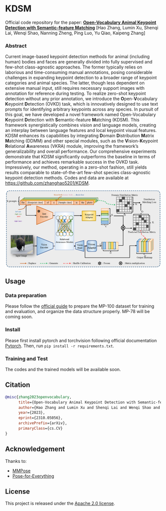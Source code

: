 # KDSM

Official code repository for the paper:
[**Open-Vocabulary Animal Keypoint Detection with Semantic-feature Matching**](https://arxiv.org/abs/2310.05056)
[Hao Zhang, Lumin Xu, Shenqi Lai, Wenqi Shao, Nanning Zheng, Ping Luo, Yu Qiao, Kaipeng Zhang]

### Abstract
Current image-based keypoint detection methods for animal (including human) bodies and faces are generally divided into fully supervised and few-shot class-agnostic approaches. The former typically relies on laborious and time-consuming manual annotations, posing considerable challenges in expanding keypoint detection to a broader range of keypoint categories and animal species. The latter, though less dependent on extensive manual input, still requires necessary support images with annotation for reference during testing. To realize zero-shot keypoint detection without any prior annotation, we introduce the **O**pen-**V**ocabulary **K**eypoint **D**etection (OVKD) task, which is innovatively designed to use text prompts for identifying arbitrary keypoints across any species. In pursuit of this goal, we have developed a novel framework named Open-Vocabulary **K**eypoint **D**etection with **S**emantic-feature **M**atching (KDSM). This framework synergistically combines vision and language models, creating an interplay between language features and local keypoint visual features. KDSM enhances its capabilities by integrating **D**omain **D**istribution **M**atrix **M**atching (DDMM) and other special modules, such as the **V**ision-**K**eypoint **R**elational **A**wareness (VKRA) module, improving the framework’s generalizability and overall performance. Our comprehensive experiments demonstrate that KDSM significantly outperforms the baseline in terms of performance and achieves remarkable success in the OVKD task. Impressively, our method, operating in a zero-shot fashion, still yields results comparable to state-of-the-art few-shot species class-agnostic keypoint detection methods. Codes and data are available at https://github.com/zhanghao5201/KDSM.

<img src="figure/fig03.png">

## Usage

### Data preparation
Please follow the [official guide](https://github.com/luminxu/Pose-for-Everything) to prepare the MP-100 dataset for training and evaluation, and organize the data structure properly. MP-78 will be coming soon.

### Install
Please first install pytorch and torchvision following official documentation [Pytorch](https://pytorch.org/get-started/previous-versions/). Then, run `pip install -r requirements.txt`.

### Training and Test
The codes and the trained models will be available soon.

## Citation
```bibtex
@misc{zhang2023openvocabulary,
      title={Open-Vocabulary Animal Keypoint Detection with Semantic-feature Matching}, 
      author={Hao Zhang and Lumin Xu and Shenqi Lai and Wenqi Shao and Nanning Zheng and Ping Luo and Yu Qiao and Kaipeng Zhang},
      year={2023},
      eprint={2310.05056},
      archivePrefix={arXiv},
      primaryClass={cs.CV}
}
```

## Acknowledgement

Thanks to:

- [MMPose](https://github.com/open-mmlab/mmpose)
- [Pose-for-Everything](https://github.com/luminxu/Pose-for-Everything)

## License

This project is released under the [Apache 2.0 license](LICENSE).
